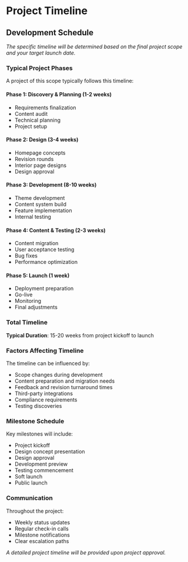 # Project Timeline

## Development Schedule

*The specific timeline will be determined based on the final project scope and your target launch date.*

### Typical Project Phases

A project of this scope typically follows this timeline:

#### Phase 1: Discovery & Planning (1-2 weeks)
- Requirements finalization
- Content audit
- Technical planning
- Project setup

#### Phase 2: Design (3-4 weeks)
- Homepage concepts
- Revision rounds
- Interior page designs
- Design approval

#### Phase 3: Development (8-10 weeks)
- Theme development
- Content system build
- Feature implementation
- Internal testing

#### Phase 4: Content & Testing (2-3 weeks)
- Content migration
- User acceptance testing
- Bug fixes
- Performance optimization

#### Phase 5: Launch (1 week)
- Deployment preparation
- Go-live
- Monitoring
- Final adjustments

### Total Timeline

**Typical Duration**: 15-20 weeks from project kickoff to launch

### Factors Affecting Timeline

The timeline can be influenced by:

- Scope changes during development
- Content preparation and migration needs
- Feedback and revision turnaround times
- Third-party integrations
- Compliance requirements
- Testing discoveries

### Milestone Schedule

Key milestones will include:

- Project kickoff
- Design concept presentation
- Design approval
- Development preview
- Testing commencement
- Soft launch
- Public launch

### Communication

Throughout the project:

- Weekly status updates
- Regular check-in calls
- Milestone notifications
- Clear escalation paths

*A detailed project timeline will be provided upon project approval.*
